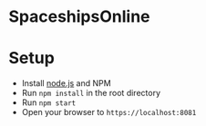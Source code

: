 # SpaceshipsOnline

# Setup

- Install [node.js](https://nodejs.org/en/download/) and NPM
- Run `npm install` in the root directory
- Run `npm start`
- Open your browser to `https://localhost:8081` 
